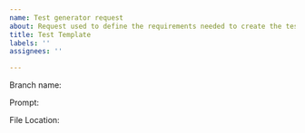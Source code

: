```yaml
---
name: Test generator request
about: Request used to define the requirements needed to create the tests template.
title: Test Template
labels: ''
assignees: ''

---
```


Branch name:

Prompt:

File Location:
